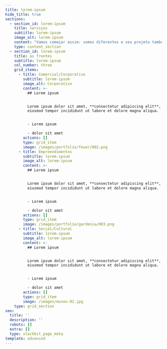 ```yaml
---
title: lorem-ipsum
hide_title: true
sections:
  - section_id: lorem-ipsum
    title: serviços
    subtitle: lorem-ipsum
    image_alt: lorem-ipsum
    content: "Vamos começar assim: somos diferentes e seu projeto também será. Sendo mais precisos, será único. Temos a prática de adotar soluções complexas (e amamos MUITO isso), evitando repetições e buscando a otimização no processo de organização espacial, seja com o uso de algoritmos ou outras ferramentas mais tradicionais de projeto, como matrizes de correlação e fluxogramas.\n\n\r\nAs nossas principais frentes são direcionadas a empreendedores e/ou incorporadores. Eu já li que começar uma empresa é empolgante. Isso é até verdade, mas com a empolgação vem muita ansiedade, preocupações, contas e escolhas difíceis. Precisamos sentirmo-nos seguros e  amparados para desfrutarmos desse momento e, o mais importante, construir raízes fortes para crescer, desenvolvendo todo nosso potencial para perdurarmos mesmo durante as crises. Elas virão (aceita que dói menos).\n\n\r\nComo profissionais responsáveis e qualificados, estaremos ao seu lado durante a materialização dos seus sonhos e projetos de vida. Queremos viver essas emoções contigo e fazer parte do nascimento (ou nova fase) do negócio/empreendimento, potencializando seus pontos fortes, prezando a excelência dos processos que se realizam no espaço, para que, ao entrar na vida de inúmeras outras pessoas, sua empresa seja lembrada pelo conforto, acolhimento, excelência e humanidade que conecta e provoca memórias afetivas.\n\n\r\nQue o trabalho seja sagrado, feliz e edificante dentro de um espaço de alto desempenho e indicadores de qualidade ambiental de excelência.\r\nQuer saber mais sobre os nossos projetos? Acesse a nossa página de portfolio e conheça nossas histórias de destaque.\n\n\r\nA fim de pôr as mãos à obra? Veja sua poesia virando arquitetura, ou o oposto, tanto faz. Leia as instruções e preencha nosso pré-briefing e entraremos em contato com você.\_\n"
    type: content_section
  - section_id: lorem-ipsum
    title: as frentes
    subtitle: lorem-ipsum
    col_number: three
    grid_items:
      - title: Comercial/Corporativo
        subtitle: lorem-ipsum
        image_alt: Corporativo
        content: >-
          ## Lorem ipsum


          Lorem ipsum dolor sit amet, **consectetur adipiscing elit**, sed do
          eiusmod tempor incididunt ut labore et dolore magna aliqua.


          - Lorem ipsum

          - dolor sit amet
        actions: []
        type: grid_item
        image: /images/portfolio/feuer/002.png
      - title: Empreendimentos
        subtitle: lorem-ipsum
        image_alt: lorem-ipsum
        content: >-
          ## Lorem ipsum


          Lorem ipsum dolor sit amet, **consectetur adipiscing elit**, sed do
          eiusmod tempor incididunt ut labore et dolore magna aliqua.


          - Lorem ipsum

          - dolor sit amet
        actions: []
        type: grid_item
        image: /images/portfolio/gardenia/003.png
      - title: Social/Cultural
        subtitle: lorem-ipsum
        image_alt: lorem-ipsum
        content: >-
          ## Lorem ipsum


          Lorem ipsum dolor sit amet, **consectetur adipiscing elit**, sed do
          eiusmod tempor incididunt ut labore et dolore magna aliqua.


          - Lorem ipsum

          - dolor sit amet
        actions: []
        type: grid_item
        image: /images/museu-02.jpg
    type: grid_section
seo:
  title: ''
  description: ''
  robots: []
  extra: []
  type: stackbit_page_meta
template: advanced
---
```

